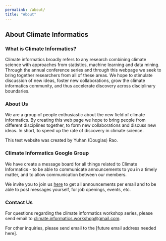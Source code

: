 ```yaml
---
permalink: /about/
title: "About"
---
```


## About Climate Informatics


### What is Climate Informatics?

Climate informatics broadly refers to any research combining climate science with approaches from statistics, 
machine learning and data mining. Through the annual conference series and through this webpage we seek to 
bring together researchers from all of these areas. We hope to stimulate discussion of new ideas, foster 
new collaborations, grow the climate informatics community, and thus accelerate discovery across 
disciplinary boundaries.


### About Us

We are a group of people enthusiastic about the new field of climate informatics. By creating this web page we hope to bring people from different disciplines together, to form new collaborations and discuss new ideas. In short, to speed up the rate of discovery in climate science.

This test website was created by Yuhan (Douglas) Rao.


### Climate Informatics Google Group

We have create a message board for all things related to Climate Informatics - to be able to communicate announcements to you in a timely matter, and to allow communication between our members.  

We invite you to join us [here](https://groups.google.com/forum/#!forum/climate-informatics-news) to get all announcements per email and to be able to post messages yourself, for job openings, events, etc.


### Contact Us

For questions regarding the climate informatics workshop series, please send email to climate.informatics.workshop@gmail.com.

For other inquiries, please send email to the [future email address needed here].

